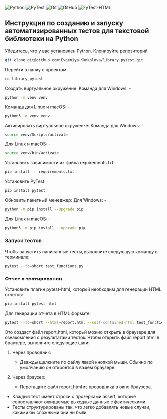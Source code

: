 ![Python](https://img.shields.io/badge/python-3670A0?style=for-the-badge&logo=python&logoColor=ffdd54)
![PyTest](https://img.shields.io/badge/pytest-3670A0?style=for-the-badge&logo=pytest&logoColor=ffdd50)
![Git](https://img.shields.io/badge/git-%23F05033.svg?style=for-the-badge&logo=git&logoColor=white)
![GitHub](https://img.shields.io/badge/github-%23121011.svg?style=for-the-badge&logo=github&logoColor=white)
![PyTest-HTML](https://img.shields.io/badge/pytest-html-%23121011.svg?style=for-the-badge&logo=pytest-html&logoColor=white)


## Инструкция по созданию и запуску автоматизированных тестов для текстовой библиотеки на Python


Убедитесь, что у вас установлен Python. Клонируйте репозиторий
```bash
git clone git@github.com:Evgeniya-Shokolova/library_pytest.git
```
Перейти в папку с проектом
```bash
cd library_pytest
```
Создать виртуальное окружение:
   Команда для Windows: -
```bash
python -m venv venv
```
Команда для Linux и macOS: - 
```bash
python3 -m venv venv
```
Активировать виртуальное окружение:
   Команда для Windows: -
```bash
source venv/Scripts/activate
```
Для Linux и macOS: -
```bash
source venv/bin/activate
```
Установить зависимости из файла requirements.txt:
```bash
pip install -r requirements.txt
```
Установить PyTest:
```bash
pip install pytest
```
Обновить пакетный менеджер:
   Для Windows: -
```bash
python -m pip install --upgrade pip
```
Для Linux и macOS: -
```bash
python3 -m pip install --upgrade pip
```


### Запуск тестов

Чтобы запустить написанные тесты, выполните следующую команду в терминале:
```bash
pytest --tb=short test_functions.py
```

### Отчет о тестировании

Установить плагин pytest-html, который необходим для генерации HTML отчетов:
```bash
pip install pytest-html
```
Для генерации отчета в HTML формате:
```bash
pytest --tb=short --html=report.html --self-contained-html test_functions.py
```
Это создаст файл report.html, который можно открыть в браузере для ознакомления с результатами тестов.
Чтобы открыть файл report.html в браузере, выполните следующие шаги:
1. Через проводник:
   - Дважды щелкните по файлу левой кнопкой мыши. Обычно по умолчанию он откроется в вашем браузере.

2. Через браузер:
   - Перетащите файл report.html из проводника в окно браузера.

- Каждый тест имеет строки с проверками assert, которые сопоставляют ожидаемые выходные данные с фактическими.
- Тесты структурированы так, что легко добавлять новые случаи, какими бы сложными они ни были.

